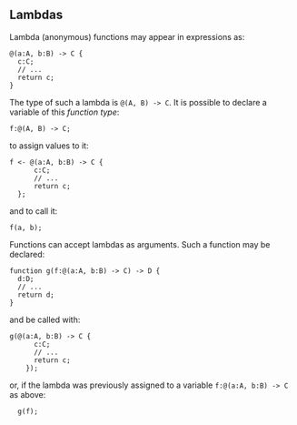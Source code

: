 ## Lambdas

Lambda (anonymous) functions may appear in expressions as:

    @(a:A, b:B) -> C {
      c:C;
      // ...
      return c;
    }

The type of such a lambda is `@(A, B) -> C`. It is possible to declare a variable of this *function type*:

    f:@(A, B) -> C;

to assign values to it:

    f <- @(a:A, b:B) -> C {
          c:C;
          // ...
          return c;
      };

and to call it:

    f(a, b);

Functions can accept lambdas as arguments. Such a function may be declared:

    function g(f:@(a:A, b:B) -> C) -> D {
      d:D;
      // ...
      return d;
    }

and be called with:

    g(@(a:A, b:B) -> C {
          c:C;
          // ...
          return c;
        });

or, if the lambda was previously assigned to a variable `f:@(a:A, b:B) -> C` as above:

      g(f);
